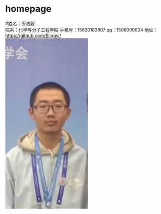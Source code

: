 # homepage
#姓名：唐浩毅  
 院系：化学与分子工程学院
 手机号：15630183807
 qq：1506909904
 地址：https://github.com/Blingyi/     
 ![个人照片](https://github.com/Blingyi/homepage/blob/master/微信图片_20180922224243.jpg)
